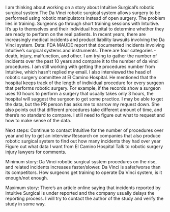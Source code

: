 I am thinking about working on a story about Intuitive Surgical’s robotic surgical system.The Da Vinci robotic surgical system allows surgery to be performed using robotic manipulators instead of open surgery. The problem lies in training. Surgeons go through short training sessions with Intuitive. It’s up to themselves and their individual hospital to determine whether they are ready to perform on the real patients. In recent years, there are increasingly medical incidents and product liability lawsuits involving the Da Vinci system.
Data:
FDA MAUDE report that documented incidents involving Intuitive’s surgical systems and instruments. There are four categories - death, injury, malfunction, and other. I am trying to gather the number of incidents over the past 10 years and compare it to the number of da vinci procedures. I am still working with getting the procedures number from Intuitive, which hasn’t replied my email.
I also interviewed the head of robotic surgery committee at El Camino Hospital. He mentioned that the hospital keeps track of the length of individual procedure for every surgeon that performs robotic surgery. For example, if the records show a surgeon uses 10 hours to perform a surgery that usually takes only 3 hours, the hospital will suggest the surgeon to get some practice. I may be able to get the data, but the PR person has asks me to narrow my request down. She also points out that different procedures take different amount of time, and there’s no standard to compare. I still need to figure out what to request and how to make sense of the data.

Next steps:
Continue to contact Intuitive for the number of procedures over year and try to get an interview
Research on companies that also produce robotic surgical system to find out how many incidents they had over year
Figure out what data I want from El Camino Hospital
Talk to robotic surgery injury lawyers for comments.

Minimum story:
Da Vinci robotic surgical system procedures on the rise, and related incidents increases faster/slower. Da Vinci is safer/worse than its competitors.
How surgeons get training to operate Da Vinci system, is it enough/not enough.

Maximum story:
There’s an article online saying that incidents reported by Intuitive Surgical is under reported and the company usually delays the reporting process. I will try to contact the author of the study and verify the study in some way.

